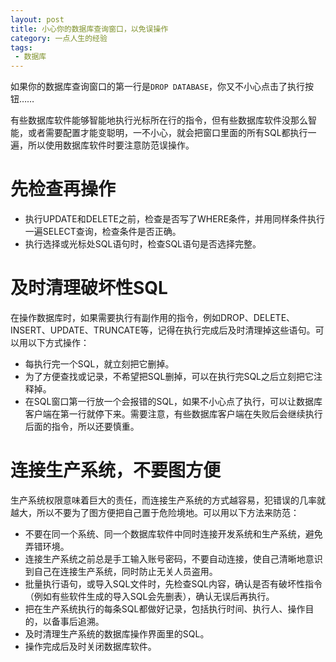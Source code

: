 ```yaml
---
layout: post
title: 小心你的数据库查询窗口，以免误操作
category: 一点人生的经验
tags:
 - 数据库
---
```

如果你的数据库查询窗口的第一行是`DROP DATABASE`，你又不小心点击了执行按钮……

有些数据库软件能够智能地执行光标所在行的指令，但有些数据库软件没那么智能，或者需要配置才能变聪明，一不小心，就会把窗口里面的所有SQL都执行一遍，所以使用数据库软件时要注意防范误操作。

<!-- more -->

# 先检查再操作

* 执行UPDATE和DELETE之前，检查是否写了WHERE条件，并用同样条件执行一遍SELECT查询，检查条件是否正确。
* 执行选择或光标处SQL语句时，检查SQL语句是否选择完整。

# 及时清理破坏性SQL

在操作数据库时，如果需要执行有副作用的指令，例如DROP、DELETE、INSERT、UPDATE、TRUNCATE等，记得在执行完成后及时清理掉这些语句。可以用以下方式操作：

* 每执行完一个SQL，就立刻把它删掉。
* 为了方便查找或记录，不希望把SQL删掉，可以在执行完SQL之后立刻把它注释掉。
* 在SQL窗口第一行放一个会报错的SQL，如果不小心点了执行，可以让数据库客户端在第一行就停下来。需要注意，有些数据库客户端在失败后会继续执行后面的指令，所以还要慎重。

# 连接生产系统，不要图方便

生产系统权限意味着巨大的责任，而连接生产系统的方式越容易，犯错误的几率就越大，所以不要为了图方便把自己置于危险境地。可以用以下方法来防范：

* 不要在同一个系统、同一个数据库软件中同时连接开发系统和生产系统，避免弄错环境。
* 连接生产系统之前总是手工输入账号密码，不要自动连接，使自己清晰地意识到自己在连接生产系统，同时防止无关人员盗用。
* 批量执行语句，或导入SQL文件时，先检查SQL内容，确认是否有破坏性指令（例如有些软件生成的导入SQL会先删表），确认无误后再执行。
* 把在生产系统执行的每条SQL都做好记录，包括执行时间、执行人、操作目的，以备事后追溯。
* 及时清理生产系统的数据库操作界面里的SQL。
* 操作完成后及时关闭数据库软件。
